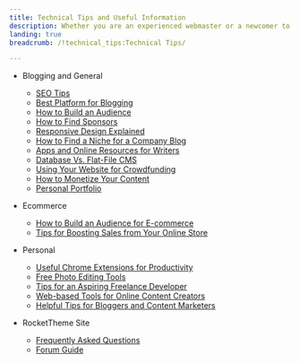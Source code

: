 ```yaml
---
title: Technical Tips and Useful Information
description: Whether you are an experienced webmaster or a newcomer to the world of online media, we have an excellent collection of articles to help you build an audience for almost any online endeavor. From social media to ecommerce, we have you covered.
landing: true
breadcrumb: /!technical_tips:Technical Tips/

---
```


* Blogging and General

	- [SEO Tips](blogging/seo.md)
	- [Best Platform for Blogging](blogging/best_platform_for_blogging.md)
	- [How to Build an Audience](blogging/how_to_build_an_audience.md)
	- [How to Find Sponsors](blogging/sponsors.md)
    - [Responsive Design Explained](general/responsive.md)
    - [How to Find a Niche for a Company Blog](http://www.rockettheme.com/blog/team/144-how-to-find-a-good-niche-for-your-company-s-blog)
    - [Apps and Online Resources for Writers](http://www.rockettheme.com/blog/reviews/137-apps-and-online-resources-for-writers)
    - [Database Vs. Flat-File CMS](http://www.rockettheme.com/blog/team/141-database-vs-flat-file)
    - [Using Your Website for Crowdfunding](http://www.rockettheme.com/blog/team/128-how-can-your-website-help-with-crowdfunding)
    - [How to Monetize Your Content](http://www.rockettheme.com/blog/team/126-five-ways-to-monetize-your-content)
    - [Personal Portfolio](personal/personal_portfolio.md)

<!-- -->

* Ecommerce

	- [How to Build an Audience for E-commerce](ecommerce/build_an_audience_for_ecommerce.md)
    - [Tips for Boosting Sales from Your Online Store](http://www.rockettheme.com/blog/team/140-five-tips-to-boost-sales-from-your-online-store)

<!-- -->

* Personal

    - [Useful Chrome Extensions for Productivity](http://www.rockettheme.com/blog/reviews/139-useful-chrome-extensions-for-productivity)
    - [Free Photo Editing Tools](http://www.rockettheme.com/blog/reviews/124-five-free-photo-editing-solutions)
    - [Tips for an Aspiring Freelance Developer](http://www.rockettheme.com/blog/team/122-five-tips-for-an-aspiring-freelance-web-developer)
    - [Web-based Tools for Online Content Creators](http://www.rockettheme.com/blog/reviews/120-best-web-based-tools-for-online-content-creators)
    - [Helpful Tips for Bloggers and Content Marketers](http://www.rockettheme.com/blog/team/119-helpful-tips-for-bloggers-and-content-marketers)

<!-- -->

* RocketTheme Site

    - [Frequently Asked Questions](site/faq.md)
    - [Forum Guide](site/forum_guide.md)
